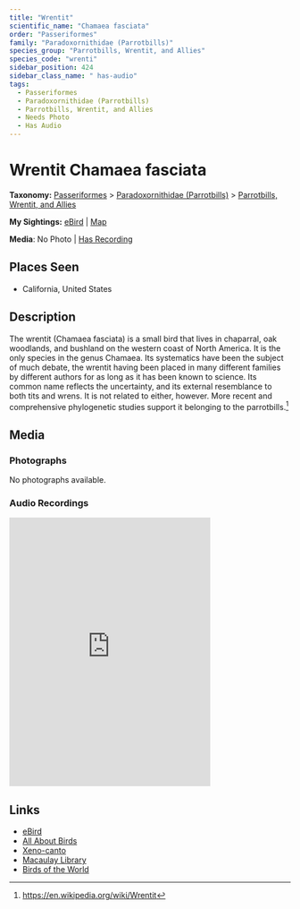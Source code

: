 ```yaml
---
title: "Wrentit"
scientific_name: "Chamaea fasciata"
order: "Passeriformes"
family: "Paradoxornithidae (Parrotbills)"
species_group: "Parrotbills, Wrentit, and Allies"
species_code: "wrenti"
sidebar_position: 424
sidebar_class_name: " has-audio"
tags: 
  - Passeriformes
  - Paradoxornithidae (Parrotbills)
  - Parrotbills, Wrentit, and Allies
  - Needs Photo
  - Has Audio
---
```


# Wrentit <span className='sci_name'>Chamaea fasciata</span>

**Taxonomy:** [Passeriformes](/tags/passeriformes) > [Paradoxornithidae (Parrotbills)](/tags/paradoxornithidae-parrotbills) > [Parrotbills, Wrentit, and Allies](/tags/parrotbills-wrentit-and-allies)

**My Sightings:** [eBird](https://ebird.org/lifelist?r=world&time=life&spp=wrenti) | [Map](/map?species_code=wrenti)

**Media**: No Photo | [Has Recording](https://media.ebird.org/catalog?userId=USER4436073&taxonCode=wrenti&mediaType=audio&view=grid)

## Places Seen

* California, United States

## Description
The wrentit (Chamaea fasciata) is a small bird that lives in chaparral, oak woodlands, and bushland on the western coast of North America. It is the only species in the genus Chamaea.
Its systematics have been the subject of much debate, the wrentit having been placed in many different families by different authors for as long as it has been known to science. Its common name reflects the uncertainty, and its external resemblance to both tits and wrens. It is not related to either, however. More recent and comprehensive phylogenetic studies support it belonging to the parrotbills.[^1]

[^1]: https://en.wikipedia.org/wiki/Wrentit

## Media
### Photographs
No photographs available.

### Audio Recordings
<iframe src="https://macaulaylibrary.org/asset/626995507/embed" width="360" height="480" frameborder="0" allowfullscreen></iframe>

## Links
* [eBird](https://ebird.org/species/wrenti) 
* [All About Birds](https://www.allaboutbirds.org/guide/wrenti) 
* [Xeno-canto](https://www.xeno-canto.org/species/chamaea-fasciata) 
* [Macaulay Library](https://search.macaulaylibrary.org/catalog?taxonCode=wrenti&sort=rating_rank_desc)
* [Birds of the World](https://birdsoftheworld.org/bow/species/wrenti)
